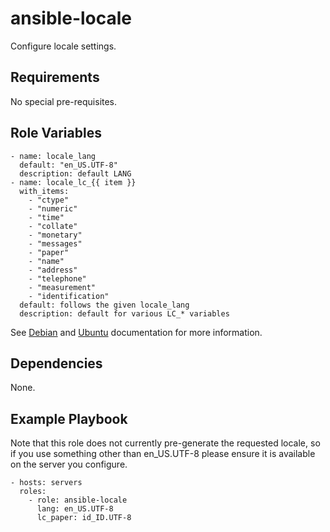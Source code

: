 ansible-locale
=============

Configure locale settings.

Requirements
------------

No special pre-requisites.

Role Variables
--------------

    - name: locale_lang
      default: "en_US.UTF-8"
	  description: default LANG
    - name: locale_lc_{{ item }}
	  with_items:
	    - "ctype"
	    - "numeric"
	    - "time"
	    - "collate"
	    - "monetary"
	    - "messages"
	    - "paper"
	    - "name"
	    - "address"
	    - "telephone"
		- "measurement"
		- "identification"
	  default: follows the given locale_lang
	  description: default for various LC_* variables

See [Debian](https://wiki.debian.org/Locale) and [Ubuntu](https://help.ubuntu.com/community/Locale) documentation for more information.

Dependencies
------------

None.

Example Playbook
----------------

Note that this role does not currently pre-generate the requested locale,
so if you use something other than en_US.UTF-8 please ensure it is available
on the server you configure.

    - hosts: servers
      roles:
        - role: ansible-locale
	      lang: en_US.UTF-8
		  lc_paper: id_ID.UTF-8

